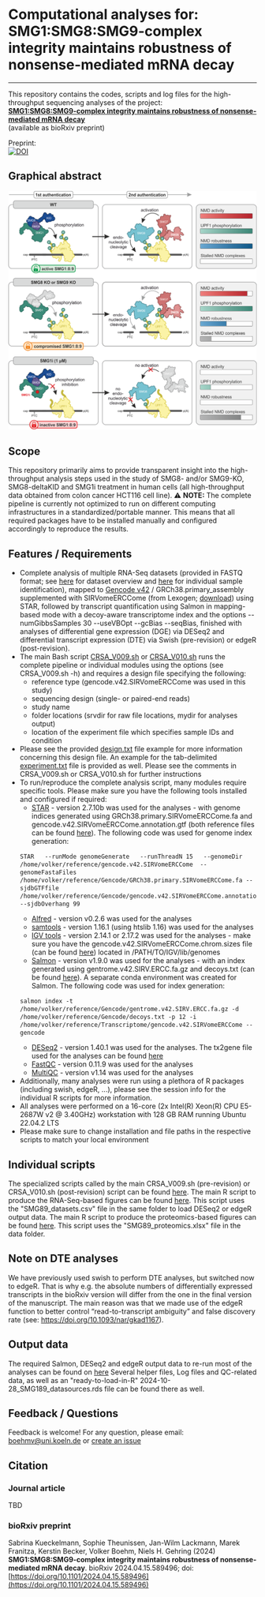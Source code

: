 # Computational analyses for: SMG1:SMG8:SMG9-complex integrity maintains robustness of nonsense-mediated mRNA decay 
___
This repository contains the codes, scripts and log files for the high-throughput sequencing analyses of the project: <br/> [__SMG1:SMG8:SMG9-complex integrity maintains robustness of nonsense-mediated mRNA decay__](https://doi.org/10.1101/2024.04.15.589496) <br/> (available as bioRxiv preprint)

Preprint:  
[![DOI](https://img.shields.io/badge/DOI-10.1101%2F2024.04.15.589496%20-red)](https://doi.org/10.1101/2024.04.15.589496) 

## Graphical abstract

<img src="https://github.com/boehmv/2024_SMG189/blob/main/doc/Kueckelmann_2024_Model.png?raw=true" max-height="300">

## Scope
This repository primarily aims to provide transparent insight into the high-throughput analysis steps used in the study of SMG8- and/or SMG9-KO, SMG8-deltaKID and SMG1i treatment in human cells (all high-throughput data obtained from colon cancer HCT116 cell line). :warning: **NOTE:** The complete pipeline is currently not optimized to run on different computing infrastructures in a standardized/portable manner. This means that all required packages have to be installed manually and configured accordingly to reproduce the results.

## Features / Requirements
* Complete analysis of multiple RNA-Seq datasets (provided in FASTQ format; see [here](https://github.com/boehmv/2024_SMG189/blob/main/metadata/SMG189_datasets.csv) for dataset overview and [here](https://github.com/boehmv/2024_SMG189/blob/main/metadata/SMG189_samples.csv) for individual sample identification), mapped to [Gencode v42](https://www.gencodegenes.org/human/release_42.html) / GRCh38.primary_assembly supplemented with SIRVomeERCCome (from Lexogen; [download](https://www.lexogen.com/wp-content/uploads/2018/08/SIRV_Set3_Sequences_170612a-ZIP.zip)) using STAR, followed by transcript quantification using Salmon in mapping-based mode with a decoy-aware transcriptome index and the options --numGibbsSamples 30 --useVBOpt --gcBias --seqBias, finished with analyses of differential gene expression (DGE) via DESeq2 and differential transcript expression (DTE) via Swish (pre-revision) or edgeR (post-revision).
* The main Bash script [CRSA_V009.sh](https://github.com/boehmv/2024_SMG189/blob/main/scripts/CRSA_V009.sh) or [CRSA_V010.sh](https://github.com/boehmv/2024_SMG189/blob/main/scripts/CRSA_V010.sh) runs the complete pipeline or individual modules using the options (see CRSA_V009.sh -h) and requires a design file specifying the following:
  * reference type (gencode.v42.SIRVomeERCCome was used in this study)
  * sequencing design (single- or paired-end reads)
  * study name
  * folder locations (srvdir for raw file locations, mydir for analyses output)
  * location of the experiment file which specifies sample IDs and condition
* Please see the provided [design.txt](https://github.com/boehmv/2024_SMG189/blob/main/data/design.txt) file example for more information concerning this design file. An example for the tab-delimited [experiment.txt](https://github.com/boehmv/2024_SMG189/blob/main/data/experiment.txt) file is provided as well. Please see the comments in CRSA_V009.sh or CRSA_V010.sh for further instructions 
* To run/reproduce the complete analysis script, many modules require specific tools. Please make sure you have the following tools installed and configured if required:
  * [STAR](https://github.com/alexdobin/STAR) - version 2.7.10b was used for the analyses - with genome indices generated using GRCh38.primary.SIRVomeERCCome.fa and gencode.v42.SIRVomeERCCome.annotation.gtf (both reference files can be found [here](https://uni-koeln.sciebo.de/s/RFID1U3YYBZmkkE)). The following code was used for genome index generation: 
  ```
  STAR   --runMode genomeGenerate   --runThreadN 15   --genomeDir /home/volker/reference/gencode.v42.SIRVomeERCCome  --genomeFastaFiles /home/volker/reference/Gencode/GRCh38.primary.SIRVomeERCCome.fa --sjdbGTFfile /home/volker/reference/Gencode/gencode.v42.SIRVomeERCCome.annotation.gtf   --sjdbOverhang 99
  ```
  * [Alfred](https://github.com/tobiasrausch/alfred) - version v0.2.6 was used for the analyses
  * [samtools](http://www.htslib.org/) - version 1.16.1 (using htslib 1.16) was used for the analyses
  * [IGV tools](http://software.broadinstitute.org/software/igv/download) - version 2.14.1 or 2.17.2 was used for the analyses - make sure you have the gencode.v42.SIRVomeERCCome.chrom.sizes file (can be found [here](https://uni-koeln.sciebo.de/s/RFID1U3YYBZmkkE)) located in /PATH/TO/IGV/lib/genomes
  * [Salmon](https://github.com/COMBINE-lab/salmon) - version v1.9.0 was used for the analyses - with an index generated using gentrome.v42.SIRV.ERCC.fa.gz and decoys.txt (can be found [here](https://uni-koeln.sciebo.de/s/RFID1U3YYBZmkkE)). A separate conda environment was created for Salmon. The following code was used for index generation: 
  ```
  salmon index -t /home/volker/reference/Gencode/gentrome.v42.SIRV.ERCC.fa.gz -d /home/volker/reference/Gencode/decoys.txt -p 12 -i /home/volker/reference/Transcriptome/gencode.v42.SIRVomeERCCome --gencode
  ```
  * [DESeq2](https://github.com/mikelove/DESeq2) - version 1.40.1 was used for the analyses. The tx2gene file used for the analyses can be found [here](https://uni-koeln.sciebo.de/s/RFID1U3YYBZmkkE) 
  * [FastQC](https://github.com/s-andrews/FastQC) - version 0.11.9 was used for the analyses
  * [MultiQC](https://github.com/ewels/MultiQC) - version v1.14  was used for the analyses
* Additionally, many analyses were run using a plethora of R packages (including swish, edgeR, ...), please see the session info for the individual R scripts for more information.
* All analyses were performed on a 16-core (2x Intel(R) Xeon(R) CPU E5-2687W v2 @ 3.40GHz) workstation with 128 GB RAM running Ubuntu 22.04.2 LTS
* Please make sure to change installation and file paths in the respective scripts to match your local environment

## Individual scripts
The specialized scripts called by the main CRSA_V009.sh (pre-revision) or CRSA_V010.sh (post-revision) script can be found [here](https://github.com/boehmv/2024_SMG189/tree/main/scripts).
The main R script to produce the RNA-Seq-based figures can be found [here](https://github.com/boehmv/2024_SMG189/tree/main/scripts/SMG89_Revision_Analysis.R). This script uses the "SMG89_datasets.csv" file in the same folder to load DESeq2 or edgeR output data.
The main R script to produce the proteomics-based figures can be found [here](https://github.com/boehmv/2024_SMG189/tree/main/scripts/SMG89_Proteomics_Analysis.R). This script uses the "SMG89_proteomics.xlsx" file in the data folder.

## Note on DTE analyses
We have previously used swish to perform DTE analyses, but switched now to edgeR. That is why e.g. the absolute numbers of differentially expressed transcripts in the bioRxiv version will differ from the one in the final version of the manuscript. The main reason was that we made use of the edgeR function to better control “read-to-transcript ambiguity” and false discovery rate (see: https://doi.org/10.1093/nar/gkad1167).

## Output data 
The required Salmon, DESeq2 and edgeR output data to re-run most of the analyses can be found on [here](https://doi.org/10.5281/zenodo.14003499)
Several helper files, Log files and QC-related data, as well as an "ready-to-load-in-R" 2024-10-28_SMG189_datasources.rds file can be found there as well.

## Feedback / Questions
Feedback is welcome! For any question, please email: boehmv@uni.koeln.de or [create an issue](https://github.com/boehmv/2024_SMG189/issues)

## Citation
### Journal article
TBD

### bioRxiv preprint
Sabrina Kueckelmann, Sophie Theunissen, Jan-Wilm Lackmann, Marek Franitza, Kerstin Becker, Volker Boehm, Niels H. Gehring (2024) __SMG1:SMG8:SMG9-complex integrity maintains robustness of nonsense-mediated mRNA decay__. 
bioRxiv 2024.04.15.589496; doi: [https://doi.org/10.1101/2024.04.15.589496](https://doi.org/10.1101/2024.04.15.589496)
